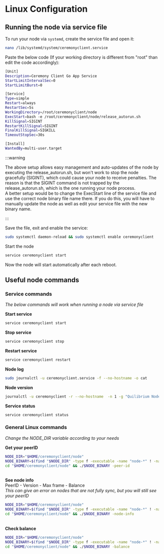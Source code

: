 


# Linux Configuration
## Running the node via service file

To run your node via `systemd`, create the service file and open it:

```bash
nano /lib/systemd/system/ceremonyclient.service
```

Paste the below code (If your working directory is different from "root" than edit the code accordingly):

```bash
[Unit]
Description=Ceremony Client Go App Service
StartLimitIntervalSec=0
StartLimitBurst=0

[Service]
Type=simple
Restart=always
RestartSec=5s
WorkingDirectory=/root/ceremonyclient/node
ExecStart=bash -e /root/ceremonyclient/node/release_autorun.sh
KillSignal=SIGINT
RestartKillSignal=SIGINT
FinalKillSignal=SIGKILL
TimeoutStopSec=30s

[Install]
WantedBy=multi-user.target

```

:::warning

The above setup allows easy management and auto-updates of the node by executing the release_autorun.sh, but won't work to stop the node gracefully (SIGINT), which could cause your node to receive penalties. The reason is that the SIGINT command is not trapped by the release_autorun.sh, which is the one running your node process.\
A better setup would be to change the ExecStart line of the service file and use the correct node binary file name there. If you do this, you will have to manually update the node as well as edit your service file with the new binary name.

:::

Save the file, exit and enable the service:

```bash
sudo systemctl daemon-reload && sudo systemctl enable ceremonyclient
```

Start the node

```bash
service ceremonyclient start
```

Now the node will start automatically after each reboot.

## Useful node commands

### Service commands
*The below commands will work when running a node via service file*

**Start service**
```bash
service ceremonyclient start
```

**Stop service**
```bash
service ceremonyclient stop
```

**Restart service**
```bash
service ceremonyclient restart
```

**Node log**
```bash
sudo journalctl -u ceremonyclient.service -f --no-hostname -o cat
```

**Node version**
```bash
journalctl -u ceremonyclient -r --no-hostname  -n 1 -g "Quilibrium Node" -o cat
```

**Service status**
```bash
service ceremonyclient status
```

### General Linux commands
*Change the NODE_DIR variable according to your needs*

**Get your peerID**
```sh
NODE_DIR="$HOME/ceremonyclient/node"
NODE_BINARY=$(find "$NODE_DIR" -type f -executable -name "node-*" ! -name "*.dgst*" ! -name "*.sig*" | sort -V | tail -n 1 | xargs basename)
cd "$HOME/ceremonyclient/node" && ./$NODE_BINARY -peer-id
```
\
**See node info**\
PeerID - Version - Max frame - Balance \
_This can give an error on nodes that are not fully sync, but you will still see your peerID_

```bash
NODE_DIR="$HOME/ceremonyclient/node"
NODE_BINARY=$(find "$NODE_DIR" -type f -executable -name "node-*" ! -name "*.dgst*" ! -name "*.sig*" | sort -V | tail -n 1 | xargs basename)
cd "$HOME/ceremonyclient/node" && ./$NODE_BINARY -node-info
```
\
**Check balance**
```bash
NODE_DIR="$HOME/ceremonyclient/node"
NODE_BINARY=$(find "$NODE_DIR" -type f -executable -name "node-*" ! -name "*.dgst*" ! -name "*.sig*" | sort -V | tail -n 1 | xargs basename)
cd "$HOME/ceremonyclient/node" && ./$NODE_BINARY -balance
```
